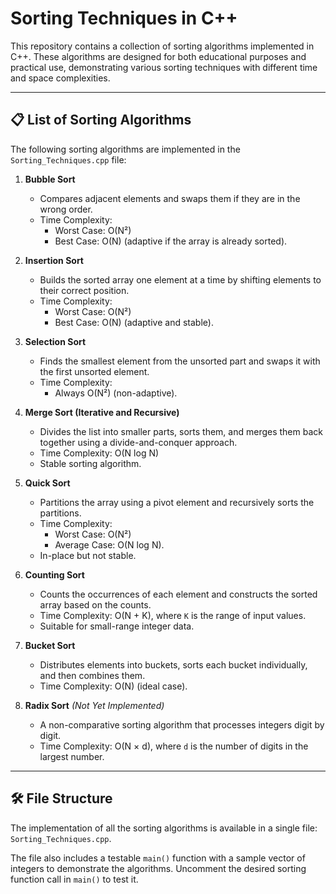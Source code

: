 # Sorting Techniques in C++

This repository contains a collection of sorting algorithms implemented in C++. These algorithms are designed for both educational purposes and practical use, demonstrating various sorting techniques with different time and space complexities.

---

## 📋 List of Sorting Algorithms

The following sorting algorithms are implemented in the `Sorting_Techniques.cpp` file:

1. **Bubble Sort**  
   - Compares adjacent elements and swaps them if they are in the wrong order.  
   - Time Complexity:  
     - Worst Case: O(N²)  
     - Best Case: O(N) (adaptive if the array is already sorted).  

2. **Insertion Sort**  
   - Builds the sorted array one element at a time by shifting elements to their correct position.  
   - Time Complexity:  
     - Worst Case: O(N²)  
     - Best Case: O(N) (adaptive and stable).  

3. **Selection Sort**  
   - Finds the smallest element from the unsorted part and swaps it with the first unsorted element.  
   - Time Complexity:  
     - Always O(N²) (non-adaptive).

4. **Merge Sort (Iterative and Recursive)**  
   - Divides the list into smaller parts, sorts them, and merges them back together using a divide-and-conquer approach.  
   - Time Complexity: O(N log N)  
   - Stable sorting algorithm.

5. **Quick Sort**  
   - Partitions the array using a pivot element and recursively sorts the partitions.  
   - Time Complexity:  
     - Worst Case: O(N²)  
     - Average Case: O(N log N).  
   - In-place but not stable.

6. **Counting Sort**  
   - Counts the occurrences of each element and constructs the sorted array based on the counts.  
   - Time Complexity: O(N + K), where `K` is the range of input values.  
   - Suitable for small-range integer data.

7. **Bucket Sort**  
   - Distributes elements into buckets, sorts each bucket individually, and then combines them.  
   - Time Complexity: O(N) (ideal case).

8. **Radix Sort** *(Not Yet Implemented)*  
   - A non-comparative sorting algorithm that processes integers digit by digit.  
   - Time Complexity: O(N × d), where `d` is the number of digits in the largest number.

---

## 🛠️ File Structure

The implementation of all the sorting algorithms is available in a single file:  
`Sorting_Techniques.cpp`.

The file also includes a testable `main()` function with a sample vector of integers to demonstrate the algorithms. Uncomment the desired sorting function call in `main()` to test it.

